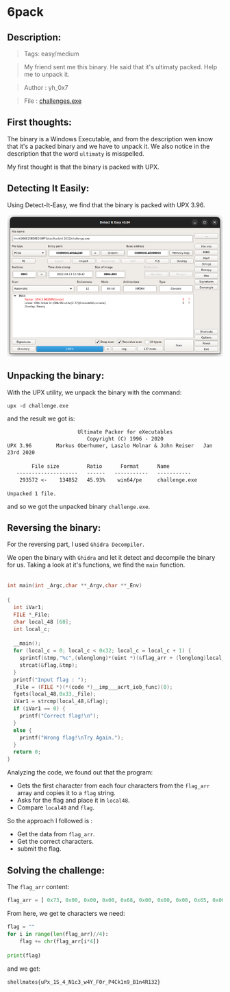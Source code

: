 # 6pack

## Description:

> Tags: easy/medium

> My friend sent me this binary.
He said that it's ultimaty packed.
Help me to unpack it.

> Author : yh_0x7

> File : [challenges.exe](challenge.exe)

## First thoughts:

The binary is a Windows Executable, and from the description wen know that it's a packed binary and we have to unpack it. We also notice in the description that the word `ultimaty` is misspelled.

My first thought is that the binary is packed with UPX.

## Detecting It Easily:

Using Detect-It-Easy, we find that the binary is packed with UPX 3.96.

![die](die.png)

## Unpacking the binary:

With the UPX utility, we unpack the binary with the command:
```
upx -d challenge.exe
```
and the result we got is:
```
                       Ultimate Packer for eXecutables
                          Copyright (C) 1996 - 2020
UPX 3.96        Markus Oberhumer, Laszlo Molnar & John Reiser   Jan 23rd 2020

        File size         Ratio      Format      Name
   --------------------   ------   -----------   -----------
    293572 <-    134852   45.93%    win64/pe     challenge.exe

Unpacked 1 file.
```

and so we got the unpacked binary `challenge.exe`.

## Reversing the binary:

For the reversing part, I used `Ghidra Decompiler`.

We open the binary with `Ghidra` and let it detect and decompile the binary for us. Taking a look at it's functions, we find the `main` function.

```c

int main(int _Argc,char **_Argv,char **_Env)

{
  int iVar1;
  FILE *_File;
  char local_48 [60];
  int local_c;
  
  __main();
  for (local_c = 0; local_c < 0x32; local_c = local_c + 1) {
    sprintf(&tmp,"%c",(ulonglong)*(uint *)(&flag_arr + (longlong)local_c * 4));
    strcat(&flag,&tmp);
  }
  printf("Input flag : ");
  _File = (FILE *)(*(code *)__imp___acrt_iob_func)(0);
  fgets(local_48,0x33,_File);
  iVar1 = strcmp(local_48,&flag);
  if (iVar1 == 0) {
    printf("Correct flag!\n");
  }
  else {
    printf("Wrong flag!\nTry Again.");
  }
  return 0;
}
```

Analyzing the code, we found out that the program:

 - Gets the first character from each four characters from the `flag_arr` array and copies it to a `flag` string.
 - Asks for the flag and place it in `local48`.
 - Compare `local48` and `flag`.

So the approach I followed is :
 - Get the data from `flag_arr`.
 - Get the correct characters.
 - submit the flag.

## Solving the challenge:

The `flag_arr` content:

```py
flag_arr = [ 0x73, 0x00, 0x00, 0x00, 0x68, 0x00, 0x00, 0x00, 0x65, 0x00, 0x00, 0x00, 0x6c, 0x00, 0x00, 0x00, 0x6c, 0x00, 0x00, 0x00, 0x6d, 0x00, 0x00, 0x00, 0x61, 0x00, 0x00, 0x00, 0x74, 0x00, 0x00, 0x00, 0x65, 0x00, 0x00, 0x00, 0x73, 0x00, 0x00, 0x00, 0x7b, 0x00, 0x00, 0x00, 0x75, 0x00, 0x00, 0x00, 0x50, 0x00, 0x00, 0x00, 0x78, 0x00, 0x00, 0x00, 0x5f, 0x00, 0x00, 0x00, 0x31, 0x00, 0x00, 0x00, 0x53, 0x00, 0x00, 0x00, 0x5f, 0x00, 0x00, 0x00, 0x34, 0x00, 0x00, 0x00, 0x5f, 0x00, 0x00, 0x00, 0x4e, 0x00, 0x00, 0x00, 0x31, 0x00, 0x00, 0x00, 0x63, 0x00, 0x00, 0x00, 0x33, 0x00, 0x00, 0x00, 0x5f, 0x00, 0x00, 0x00, 0x77, 0x00, 0x00, 0x00, 0x34, 0x00, 0x00, 0x00, 0x59, 0x00, 0x00, 0x00, 0x5f, 0x00, 0x00, 0x00, 0x46, 0x00, 0x00, 0x00, 0x30, 0x00, 0x00, 0x00, 0x72, 0x00, 0x00, 0x00, 0x5f, 0x00, 0x00, 0x00, 0x50, 0x00, 0x00, 0x00, 0x34, 0x00, 0x00, 0x00, 0x43, 0x00, 0x00, 0x00, 0x6b, 0x00, 0x00, 0x00, 0x31, 0x00, 0x00, 0x00, 0x6e, 0x00, 0x00, 0x00, 0x39, 0x00, 0x00, 0x00, 0x5f, 0x00, 0x00, 0x00, 0x42, 0x00, 0x00, 0x00, 0x31, 0x00, 0x00, 0x00, 0x6e, 0x00, 0x00, 0x00, 0x34, 0x00, 0x00, 0x00, 0x52, 0x00, 0x00, 0x00, 0x31, 0x00, 0x00, 0x00, 0x33, 0x00, 0x00, 0x00, 0x32, 0x00, 0x00, 0x00, 0x7d, 0x00, 0x00, 0x00 ]
```

From here, we get te characters we need:

```py
flag = ""
for i in range(len(flag_arr)//4):
    flag += chr(flag_arr[i*4])

print(flag)
```

and we get:
```
shellmates{uPx_1S_4_N1c3_w4Y_F0r_P4Ck1n9_B1n4R132}
```